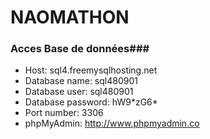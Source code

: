 # NAOMATHON #

### Acces Base de données###

* Host: sql4.freemysqlhosting.net
* Database name: sql480901
* Database user: sql480901
* Database password: hW9\*zG6\*
* Port number: 3306
* phpMyAdmin: http://www.phpmyadmin.co